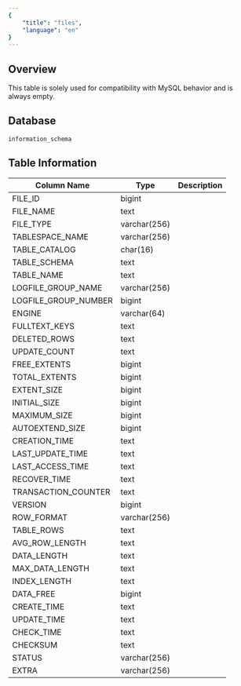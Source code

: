 ```yaml
---
{
    "title": "files",
    "language": "en"
}
---
```


## Overview

This table is solely used for compatibility with MySQL behavior and is always empty.

## Database


`information_schema`


## Table Information

| Column Name          | Type         | Description |
| -------------------- | ------------ | ----------- |
| FILE_ID              | bigint       |             |
| FILE_NAME            | text         |             |
| FILE_TYPE            | varchar(256) |             |
| TABLESPACE_NAME      | varchar(256) |             |
| TABLE_CATALOG        | char(16)     |             |
| TABLE_SCHEMA         | text         |             |
| TABLE_NAME           | text         |             |
| LOGFILE_GROUP_NAME   | varchar(256) |             |
| LOGFILE_GROUP_NUMBER | bigint       |             |
| ENGINE               | varchar(64)  |             |
| FULLTEXT_KEYS        | text         |             |
| DELETED_ROWS         | text         |             |
| UPDATE_COUNT         | text         |             |
| FREE_EXTENTS         | bigint       |             |
| TOTAL_EXTENTS        | bigint       |             |
| EXTENT_SIZE          | bigint       |             |
| INITIAL_SIZE         | bigint       |             |
| MAXIMUM_SIZE         | bigint       |             |
| AUTOEXTEND_SIZE      | bigint       |             |
| CREATION_TIME        | text         |             |
| LAST_UPDATE_TIME     | text         |             |
| LAST_ACCESS_TIME     | text         |             |
| RECOVER_TIME         | text         |             |
| TRANSACTION_COUNTER  | text         |             |
| VERSION              | bigint       |             |
| ROW_FORMAT           | varchar(256) |             |
| TABLE_ROWS           | text         |             |
| AVG_ROW_LENGTH       | text         |             |
| DATA_LENGTH          | text         |             |
| MAX_DATA_LENGTH      | text         |             |
| INDEX_LENGTH         | text         |             |
| DATA_FREE            | bigint       |             |
| CREATE_TIME          | text         |             |
| UPDATE_TIME          | text         |             |
| CHECK_TIME           | text         |             |
| CHECKSUM             | text         |             |
| STATUS               | varchar(256) |             |
| EXTRA                | varchar(256) |             |